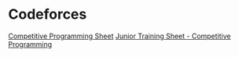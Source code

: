 # Codeforces

[Competitive Programming Sheet](https://docs.google.com/spreadsheets/d/1QXDzX45hHSb82_gBo1FXZaYpA0x4D3IrWZZrJrqewno/edit?usp=sharing)
[Junior Training Sheet - Competitive Programming](https://docs.google.com/spreadsheets/d/1iJZWP2nS_OB3kCTjq8L6TrJJ4o-5lhxDOyTaocSYc-k/edit?gid=84654839#gid=84654839)
